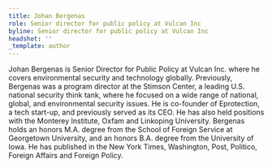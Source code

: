 ```yaml
---
title: Johan Bergenas
role: Senior director for public policy at Vulcan Inc
byline: Senior director for public policy at Vulcan Inc
headshot: ''
_template: author
---
```





Johan Bergenas is Senior Director for Public Policy at Vulcan Inc. where he covers environmental security and technology globally. Previously, Bergenas was a program director at the Stimson Center, a leading U.S. national security think tank, where he focused on a wide range of national, global, and environmental security issues. He is co-founder of Eprotection, a tech start-up, and previously served as its CEO. He has also held positions with the Monterey Institute, Oxfam and Linkoping University. Bergenas holds an honors M.A. degree from the School of Foreign Service at Georgetown University, and an honors B.A. degree from the University of Iowa. He has published in the New York Times, Washington, Post, Politico, Foreign Affairs and Foreign Policy.
